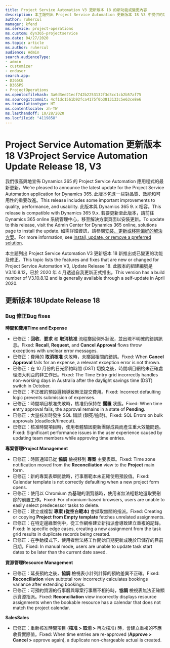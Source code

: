 ```yaml
---
title: Project Service Automation V3 更新版本 18 的新功能或變更內容
description: 本主題列出 Project Service Automation 更新版本 18 V3 中提供的功能和修正。
author: ruhercul
manager: kfend
ms.service: project-operations
ms.custom: dyn365-projectservice
ms.date: 04/27/2020
ms.topic: article
ms.author: ruhercul
audience: Admin
search.audienceType:
- admin
- customizer
- enduser
search.app:
- D365CE
- D365PS
- ProjectOperations
ms.openlocfilehash: 3a6d3ee21ecf742b2253132f3d3cc1cb2b57af75
ms.sourcegitcommit: 4cf1dc1561b92fca4175f0b3813133c5e63ce8e6
ms.translationtype: HT
ms.contentlocale: zh-TW
ms.lasthandoff: 10/28/2020
ms.locfileid: "4119858"
---
```

# <a name="project-service-automation-update-release-18-v3"></a><span data-ttu-id="96541-103">Project Service Automation 更新版本 18 V3</span><span class="sxs-lookup"><span data-stu-id="96541-103">Project Service Automation Update Release 18, V3</span></span>

<span data-ttu-id="96541-104">我們很高興地宣佈 Dynamics 365 的 Project Service Automation 應用程式的最新更新。</span><span class="sxs-lookup"><span data-stu-id="96541-104">We’re pleased to announce the latest update for the Project Service Automation application for Dynamics 365.</span></span> <span data-ttu-id="96541-105">此版本包含一些對品質、效能和可用性的重要改進。</span><span class="sxs-lookup"><span data-stu-id="96541-105">This release includes some important improvements to quality, performance, and usability.</span></span> <span data-ttu-id="96541-106">此版本與 Dynamics 365 9. x 相容。</span><span class="sxs-lookup"><span data-stu-id="96541-106">This release is compatible with Dynamics 365 9.x.</span></span> <span data-ttu-id="96541-107">若要更新至此版本，請前往 Dynamics 365 online 系統管理中心，移至解決方案頁面以安裝更新。</span><span class="sxs-lookup"><span data-stu-id="96541-107">To update to this release, visit the Admin Center for Dynamics 365 online, solutions page to install the update.</span></span> <span data-ttu-id="96541-108">如需詳細資訊，請參閱[安裝、更新或移除偏好的解決方案](https://docs.microsoft.com/power-platform/admin/install-remove-preferred-solution)。</span><span class="sxs-lookup"><span data-stu-id="96541-108">For more information, see [Install, update, or remove a preferred solution](https://docs.microsoft.com/power-platform/admin/install-remove-preferred-solution).</span></span>

<span data-ttu-id="96541-109">本主題列出 Project Service Automation V3 更新版本 18 新推出或已變更的功能及修正。</span><span class="sxs-lookup"><span data-stu-id="96541-109">This topic lists the features and fixes that are new or changed for Project Service Automation V3, Update Release 18.</span></span> <span data-ttu-id="96541-110">此版本的組建編號是 V3.10.8.12，已於 2020 年 4 月透過自我更新正式推出。</span><span class="sxs-lookup"><span data-stu-id="96541-110">This version has a build number of V3.10.8.12 and is generally available through a self-update in April 2020.</span></span>

## <a name="update-release-18"></a><span data-ttu-id="96541-111">更新版本 18</span><span class="sxs-lookup"><span data-stu-id="96541-111">Update Release 18</span></span>

### <a name="bug-fixes"></a><span data-ttu-id="96541-112">Bug 修正</span><span class="sxs-lookup"><span data-stu-id="96541-112">Bug fixes</span></span>

<span data-ttu-id="96541-113">**時間和費用**</span><span class="sxs-lookup"><span data-stu-id="96541-113">**Time and Expense**</span></span>

- <span data-ttu-id="96541-114">已修正：**回收**、**要求** 和 **取消核准** 流程擲回例外狀況，並出現不明確的錯誤訊息。</span><span class="sxs-lookup"><span data-stu-id="96541-114">Fixed: **Recall**, **Request**, and **Cancel Approval** flows throw exceptions with unclear error messages.</span></span>
- <span data-ttu-id="96541-115">已修正：費用的 **取消核准** 失敗時，未擲回相關的錯誤。</span><span class="sxs-lookup"><span data-stu-id="96541-115">Fixed: When **Cancel Approval** fails for an expense, a relevant exception error is not thrown.</span></span>
- <span data-ttu-id="96541-116">已修正：在 10 月份的日光節約時間 (DST) 切換之後，時間項目網格未正確處理澳大利亞的非工作日。</span><span class="sxs-lookup"><span data-stu-id="96541-116">Fixed: The Time Entry grid incorrectly handles non-working days in Australia after the daylight savings time (DST) switch in October.</span></span>
- <span data-ttu-id="96541-117">已修正：不正確的預設邏輯導致無法提交費用。</span><span class="sxs-lookup"><span data-stu-id="96541-117">Fixed: Incorrect defaulting logic prevents submission of expenses.</span></span>
- <span data-ttu-id="96541-118">已修正：時間項目核准失敗時，核准仍保持在 **擱置** 狀態。</span><span class="sxs-lookup"><span data-stu-id="96541-118">Fixed: When time entry approval fails, the approval remains in a state of **Pending**.</span></span>
- <span data-ttu-id="96541-119">已修正：大量核准時發生 SQL 錯誤 (鎖死/逾時)。</span><span class="sxs-lookup"><span data-stu-id="96541-119">Fixed: SQL Errors on bulk approvals (deadlock/timeout).</span></span>
- <span data-ttu-id="96541-120">已修正：核准時間項目時，使用者體驗因更新團隊成員而產生重大效能問題。</span><span class="sxs-lookup"><span data-stu-id="96541-120">Fixed: Significant performance issues in the user experience caused by updating team members while approving time entries.</span></span>

<span data-ttu-id="96541-121">**專案管理**</span><span class="sxs-lookup"><span data-stu-id="96541-121">**Project Management**</span></span>

- <span data-ttu-id="96541-122">已修正：時區通知已從 **協調** 檢視移到 **專案** 主要表單。</span><span class="sxs-lookup"><span data-stu-id="96541-122">Fixed: Time zone notification moved from the **Reconciliation** view to the **Project** main form.</span></span>
- <span data-ttu-id="96541-123">已修正：新的專案表單開啟時，行事曆範本未正確使用預設值。</span><span class="sxs-lookup"><span data-stu-id="96541-123">Fixed: Calendar template is not correctly defaulting when a new project form opens.</span></span>
- <span data-ttu-id="96541-124">已修正：使用以 Chromium 為基礎的瀏覽器時，使用者無法輕鬆地選取要刪除的前置工作。</span><span class="sxs-lookup"><span data-stu-id="96541-124">Fixed: For chromium-based browsers, users are unable to easily select predecessor tasks to delete.</span></span>
- <span data-ttu-id="96541-125">已修正：建立或複製 **專案 (從空白範本)** 會擷取無關的指派。</span><span class="sxs-lookup"><span data-stu-id="96541-125">Fixed: Creating or copying **Project from Empty template** fetches unrelated assignments.</span></span>
- <span data-ttu-id="96541-126">已修正：在特定邊緣案例中，從工作網格建立新指派會導致建立重複的記錄。</span><span class="sxs-lookup"><span data-stu-id="96541-126">Fixed: In specific edge cases, creating a new assignment from the task grid results in duplicate records being created.</span></span>
- <span data-ttu-id="96541-127">已修正：在手動模式下，使用者無法將工作開始日期更新成晚於已儲存的目前日期。</span><span class="sxs-lookup"><span data-stu-id="96541-127">Fixed: In manual mode, users are unable to update task start dates to be later than the current date saved.</span></span>

<span data-ttu-id="96541-128">**資源管理**</span><span class="sxs-lookup"><span data-stu-id="96541-128">**Resource Management**</span></span>

- <span data-ttu-id="96541-129">已修正：延長預約之後，**協調** 檢視表小計列計算的預約差異不正確。</span><span class="sxs-lookup"><span data-stu-id="96541-129">Fixed: **Reconciliation** view subtotal row incorrectly calculates bookings variance after extending bookings.</span></span>
- <span data-ttu-id="96541-130">已修正：可預約資源的行事曆與專案行事曆不相符時，**協調** 檢視表無法正確顯示資源指派。</span><span class="sxs-lookup"><span data-stu-id="96541-130">Fixed: **Reconciliation** view incorrectly displays resource assignments when the bookable resource has a calendar that does not match the project calendar.</span></span>

<span data-ttu-id="96541-131">**Sales**</span><span class="sxs-lookup"><span data-stu-id="96541-131">**Sales**</span></span>

- <span data-ttu-id="96541-132">已修正：重新核准時間項目 (**核准 > 取消 >** 再次核准) 時，會建立重複的不應收費實際值。</span><span class="sxs-lookup"><span data-stu-id="96541-132">Fixed: When time entries are re-approved (**Approve > Cancel >** approve again), a duplicate non-chargeable actual is created.</span></span>
